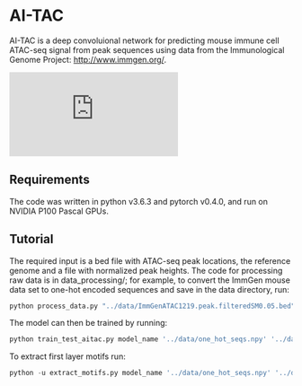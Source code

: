 # AI-TAC
AI-TAC is a deep convoluional network for predicting mouse immune cell ATAC-seq signal from peak sequences using data from the Immunological Genome Project:  http://www.immgen.org/.

![Overview of AI-TAC](https://smaslova.github.com/figures/AITAC.pdf)


## Requirements
The code was written in python v3.6.3 and pytorch v0.4.0, and run on NVIDIA P100 Pascal GPUs.

## Tutorial
The required input is a bed file with ATAC-seq peak locations, the reference genome and a file with normalized peak heights.  The code for processing raw data is in data_processing/; for example, to convert the ImmGen mouse data set to one-hot encoded sequences and save in the data directory, run:

```python
python process_data.py "../data/ImmGenATAC1219.peak.filteredSM0.05.bed" "../data/ATAC_Data_Intensity_FilteredPeaksLogQuantile.txt" "../mm10/" "../data/"
```

The model can then be trained by running:
```python
python train_test_aitac.py model_name '../data/one_hot_seqs.npy' '../data/cell_type_array.npy' '../data/peak_names.npy'
```

To extract first layer motifs run:
```python
python -u extract_motifs.py model_name '../data/one_hot_seqs.npy' '../data/cell_type_array.npy' '../data/peak_names.npy'
```

